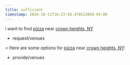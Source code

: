 ```yaml
---
title: sufficient
timestamp: 2016-10-11T16:23:58.478513856-04:00
---
```


i want to find [pizza](type) near [crown heights, NY](location/place)
* request/venues

< Here are some options for [pizza](type) near [crown heights, NY](location/place):
* provide/venues
